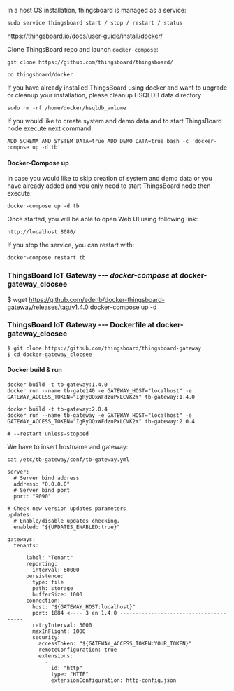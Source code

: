 In a host OS installation, thingsboard is managed as a service:
```
sudo service thingsboard start / stop / restart / status
```

https://thingsboard.io/docs/user-guide/install/docker/

Clone ThingsBoard repo and launch ```docker-compose```:
```
git clone https://github.com/thingsboard/thingsboard/

cd thingsboard/docker
```

If you have already installed ThingsBoard using docker and want to upgrade or cleanup your installation, please cleanup HSQLDB data directory
```
sudo rm -rf /home/docker/hsqldb_volume
```

If you would like to create system and demo data and to start ThingsBoard node execute next command:
```
ADD_SCHEMA_AND_SYSTEM_DATA=true ADD_DEMO_DATA=true bash -c 'docker-compose up -d tb'
```
#### Docker-Compose up
In case you would like to skip creation of system and demo data or you have already added and you only need to start ThingsBoard node then execute:
```
docker-compose up -d tb
```
Once started, you will be able to open Web UI using following link:
```
http://localhost:8080/
```
If you stop the service, you can restart with:
```
docker-compose restart tb
```
### ThingsBoard IoT Gateway --- *docker-compose* at **docker-gateway_clocsee**
$ wget https://github.com/edenb/docker-thingsboard-gateway/releases/tag/v1.4.0
docker-compose up -d


### ThingsBoard IoT Gateway --- Dockerfile at **docker-gateway_clocsee**
```
$ git clone https://github.com/thingsboard/thingsboard-gateway
$ cd docker-gateway_clocsee
```
#### Docker build & run
```
docker build -t tb-gateway:1.4.0 .
docker run --name tb-gate140 -e GATEWAY_HOST="localhost" -e GATEWAY_ACCESS_TOKEN="IgRyOQxWFdzuPxLCVK2Y" tb-gateway:1.4.0

docker build -t tb-gateway:2.0.4 .
docker run --name tb-gateway -e GATEWAY_HOST="localhost" -e GATEWAY_ACCESS_TOKEN="IgRyOQxWFdzuPxLCVK2Y" tb-gateway:2.0.4

# --restart unless-stopped
```
We have to insert hostname and gateway:
```
cat /etc/tb-gateway/conf/tb-gateway.yml
```

```
server:
  # Server bind address
  address: "0.0.0.0"
  # Server bind port
  port: "9090"

# Check new version updates parameters
updates:
  # Enable/disable updates checking.
  enabled: "${UPDATES_ENABLED:true}"

gateways:
  tenants:
    -
      label: "Tenant"
      reporting:
        interval: 60000
      persistence:
        type: file
        path: storage
        bufferSize: 1000
      connection:
        host: "${GATEWAY_HOST:localhost}"
        port: 1884 <---- 3 en 1.4.0 ---------------------------------------
        retryInterval: 3000
        maxInFlight: 1000
        security:
          accessToken: "${GATEWAY_ACCESS_TOKEN:YOUR_TOKEN}"
          remoteConfiguration: true
          extensions:
            -
              id: "http"
              type: "HTTP"
              extensionConfiguration: http-config.json
```
